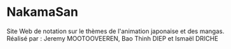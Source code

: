 # NakamaSan
Site Web de notation sur le thèmes de l'animation japonaise et des mangas. 
Réalisé par : Jeremy MOOTOOVEEREN, Bao Thinh DIEP et Ismaël DRICHE
